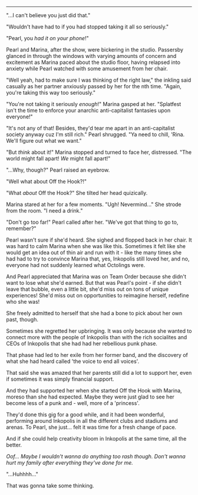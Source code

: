 ***

"...I can't believe you just did that."

"Wouldn't have had to if you had stopped taking it all so seriously."

"Pearl, you *had it on your phone*!"

Pearl and Marina, after the show, were bickering in the studio. Passersby glanced in through the windows with varying amounts of concern and excitement as Marina paced about the studio floor, having relapsed into anxiety while Pearl watched with some amusement from her chair.

"Well yeah, had to make sure I was thinking of the right law," the inkling said casually as her partner anxiously passed by her for the nth time. "Again, you're taking this way too seriously."

"You're not taking it seriously *enough*!" Marina gasped at her. "Splatfest isn't the time to enforce your anarchic anti-capitalist fantasies upon everyone!"

"It's not any of that! Besides, they'd tear me apart in an anti-capitalist society anyway cuz I'm still rich." Pearl shrugged. "Ya need to chill, 'Rina. We'll figure out what we want."

"But *think* about it!" Marina stopped and turned to face her, distressed. "The world might fall apart! *We* might fall apart!"

"...Why, though?" Pearl raised an eyebrow.

"Well what about Off the Hook?!"

"What *about* Off the Hook?" She tilted her head quizically.

Marina stared at her for a few moments. "Ugh! Nevermind..." She strode from the room. "I need a drink."

"Don't go too far!" Pearl called after her. "We've got that thing to go to, remember?"

Pearl wasn't sure if she'd heard. She sighed and flopped back in her chair. It was hard to calm Marina when she was like this. Sometimes it felt like she would get an idea out of thin air and run with it - like the many times she had had to try to convince Marina that, yes, Inkopolis still loved her, and no, everyone had not suddenly learned what Octolings were.

And Pearl appreciated that Marina was on Team Order because she didn't want to lose what she'd earned. But that was Pearl's point - if she didn't leave that bubble, even a little bit, she'd miss out on tons of unique experiences! She'd miss out on opportunities to reimagine herself, redefine who she was!

She freely admitted to herself that she had a bone to pick about her own past, though.

Sometimes she regretted her upbringing. It was only because she wanted to connect more with the people of Inkopolis than with the rich socialites and CEOs of Inkopolis that she had had her rebellious punk phase.

That phase had led to her exile from her former band, and the discovery of what she had heard called 'the voice to end all voices'.

That said she was amazed that her parents still did a lot to support her, even if sometimes it was simply financial support.

And they had supported her when she started Off the Hook with Marina, moreso than she had expected. Maybe they were just glad to see her become less of a punk and - well, more of a 'princess'.

They'd done this gig for a good while, and it had been wonderful, performing around Inkopolis in all the different clubs and stadiums and arenas. To Pearl, she just... felt it was time for a fresh change of pace.

And if she could help creativity bloom in Inkopolis at the same time, all the better.

*Oof... Maybe I wouldn't wanna do anything too rash though. Don't wanna hurt my family after everything they've done for me.*

"...Huhhhh..."

That was gonna take some thinking.